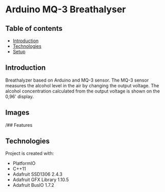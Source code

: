 # Arduino MQ-3 Breathalyser

## Table of contents
* [Introduction](#introduction)
* [Technologies](#technologies)
* [Setup](#setup)

## Introduction
Breathalyzer based on Arduino and MQ-3 sensor.
The MQ-3 sensor measures the alcohol level in the air by changing the output voltage.
The alcohol concentration calculated from the output voltage is shown on the 0,96' display.

## Images

/## Features

## Technologies
Project is created with:
* PlatformIO
* C++11
* Adafruit SSD1306 2.4.3
* Adafruit GFX Library 1.10.5
* Adafruit BusIO 1.7.2
	